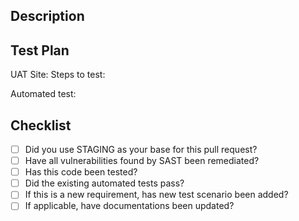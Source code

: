## Description
<!-- what does this PR try to accomplish -->

<!-- how did you do to accomplish it? -->

## Test Plan
UAT Site: 
Steps to test:

Automated test:

## Checklist
- [ ] Did you use STAGING as your base for this pull request?
- [ ] Have all vulnerabilities found by SAST been remediated?
- [ ] Has this code been tested?
- [ ] Did the existing automated tests pass?
- [ ] If this is a new requirement, has new test scenario been added?
- [ ] If applicable, have documentations been updated?
